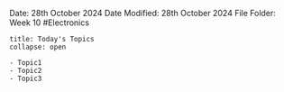 Date: 28th October 2024
Date Modified: 28th October 2024
File Folder: Week 10
#Electronics

```ad-abstract
title: Today's Topics
collapse: open

- Topic1
- Topic2
- Topic3

```


